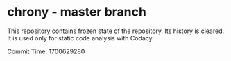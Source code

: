 # chrony - master branch

This repository contains frozen state of the repository.
Its history is cleared. It is used only for static code
analysis with Codacy.

Commit Time: 1700629280